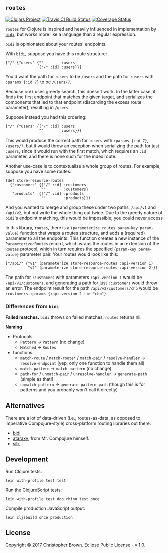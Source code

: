 ## `routes`

[![Clojars Project](https://img.shields.io/clojars/v/routes.svg)](https://clojars.org/routes)
[![Travis CI Build Status](https://travis-ci.org/chbrown/routes-clojure.svg?branch=master)](https://travis-ci.org/chbrown/routes-clojure)
[![Coverage Status](https://coveralls.io/repos/github/chbrown/routes-clojure/badge.svg?branch=master)](https://coveralls.io/github/chbrown/routes-clojure?branch=master)

`routes` for Clojure is inspired and heavily influenced in implementation by [`bidi`](https://github.com/juxt/bidi),
but works more like a language than a regular expression.

`bidi` is opinionated about your routes' endpoints.

With `bidi`, suppose you have this route structure:

    ["/" {"users" {""        :users
                   ["/" :id] :users}}]

You'd want the path for `:users` to be `/users` and the path for `:users` with `:params {:id 7}` to be `/users/7`.

Because `bidi` uses greedy search, this doesn't work.
In the latter case, it finds the first endpoint that matches the given target,
and serializes the components that led to that endpoint (discarding the excess route parameter),
resulting in `/users`.

Suppose instead you had this ordering:

    ["/" {"users" {["/" :id] :users
                   ""        :users}}]

This would produce the correct path for `:users` with `:params {:id 7}`, `/users/7`,
but it would throw an exception when serializing the path for just `:users`,
since it would run with the first match, which requires an `:id` parameter,
and there is none such for the index route.

Another use-case is to contextualize a whole group of routes.
For example, suppose you have some routes:

    (def store-resource-routes
      {"customers" {["/" :id] :customers
                    ""        :customers}
       "products"  {["/" :id] :products
                    ""        :products}})

And you wanted to merge and group these under two paths,
`/api/v1` and `/api/v2`,
but not write the whole thing out twice.
Due to the greedy nature of `bidi`'s endpoint matching, this would be impossible;
you could never access

In this library, `routes`,
there is a `(parameterize routes param-key param-value)` function that wraps a routes structure,
and adds a (required) parameter to all the endpoints.
This function creates a new instance of the `ParameterizedRoutes` record,
which wraps the routes in an extension of the `Routes` protocol,
which in turn requires the specified `{param-key param-value}` parameter pair.
Your routes would look like this:

    ["/api/" {"v1" (parameterize store-resource-routes :api-version 1)
              "v2" (parameterize store-resource-routes :api-version 2)}]

The path for `:customers` with parameters `:api-version 1` would be `/api/v1/customers`,
and generating a path for just `:customers` would throw an error.
The endpoint result for the path `/api/v2/customers/chb` would be `:customers :params {:api-version 2 :id "chb"}`.


### Differences from `bidi`

**Failed matches.**
`bidi` throws on failed matches, `routes` returns nil.

**Naming**
* Protocols
  - `Pattern` → `Pattern` (no change)
  - `Matched` → `Routes`
* functions
  - `match-route` / `match-route*` / `match-pair` / `resolve-handler` → `resolve-endpoint`
    (yep, only one function to handle them all)
  - `match-pattern` → `match-pattern`
    (no change)
  - `path-for` / `unmatch-pair` / `unresolve-handler` → `generate-path`
    (simple as that!)
  - `unmatch-pattern` → `generate-pattern-path`
    (though this is for patterns and you probably won't call it directly)


## Alternatives

There are a lot of data-driven (i.e., routes-as-data, as opposed to imperative Compojure-style) cross-platform routing libraries out there.

* [bidi](https://github.com/juxt/bidi)
* [ataraxy](https://github.com/weavejester/ataraxy), from Mr. Compojure himself.
* [silk](https://github.com/DomKM/silk)


## Development

Run Clojure tests:

    lein with-profile test test

Run the ClojureScript tests:

    lein with-profile test doo rhino test once

Compile production JavaScript output:

    lein cljsbuild once production


## License

Copyright © 2017 Christopher Brown. [Eclipse Public License - v 1.0](https://www.eclipse.org/legal/epl-v10.html).
